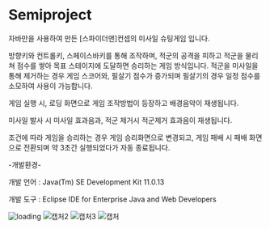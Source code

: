 # Semiproject

자바만을 사용하여 만든 [스파이더맨]컨셉의 미사일 슈팅게임 입니다.

방향키와 컨트롤키, 스페이스바키를 통해 조작하며, 적군의 공격을 피하고 적군을 물리쳐 점수를 쌓아 목표 스테이지에 도달하면 승리하는 게임 방식입니다.
적군을 미사일을 통해 제거하는 경우 게임 스코어와, 필살기 점수가 증가되며 필살기의 경우 일정 점수를 소모하여 사용이 가능합니다.

게임 실행 시, 로딩 화면으로 게임 조작방법이 등장하고 배경음악이 재생됩니다.

미사일 발사 시 미사일 효과음과, 적군 제거시 적군제거 효과음이 재생됩니다.

조건에 따라 게임을 승리하는 경우 게임 승리화면으로 변경되고, 게임 패배 시 패배 화면으로 전환되며 약 3초간 실행되었다가 자동 종료됩니다.

-개발환경-


개발 언어 : Java(Tm) SE Development Kit 11.0.13 


개발 도구 : Eclipse IDE for Enterprise Java and Web Developers

![loading](https://user-images.githubusercontent.com/79977761/170080787-48784e57-2a9b-4d77-9e4d-ed231c39c5b7.png)
![캡처2](https://user-images.githubusercontent.com/79977761/170082187-c3bcf03e-841e-4aeb-95e3-6905013929f0.PNG)
![캡처3](https://user-images.githubusercontent.com/79977761/170082258-c9629c1f-2780-45a5-a44d-079f2c7f527e.PNG)
![캡처](https://user-images.githubusercontent.com/79977761/170080917-81807a8d-b94f-4ea6-b28b-eafca130dcab.PNG)
